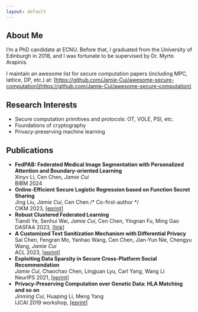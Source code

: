 ```yaml
---
layout: default
---
```


## About Me

I’m a PhD candidate at ECNU. Before that, I graduated from the University of Edinburgh in 2018, and I was fortunate to be supervised by Dr. Myrto Arapinis.

I maintain an awesome list for secure computation papers (including MPC, lattice, DP, etc.) at: [https://github.com/Jamie-Cui/awesome-secure-computation](https://github.com/Jamie-Cui/awesome-secure-computation)

## Research Interests

- Secure computation primitives and protocols: OT, VOLE, PSI, etc.
- Foundations of cryptography
- Privacy-preserving machine learning

## Publications

- **FedPAB: Federated Medical Image Segmentation with Personalized Attention and Boundary-oriented Learning**  
  Xinyv Li, Cen Chen, *Jamie Cui*  
  BIBM 2024
- **Online-Efficient Secure Logistic Regression based on Function Secret Sharing**  
  Jing Liu, *Jamie Cui*, Cen Chen  /* Co-first-author */  
  CIKM 2023, [[eprint]](https://arxiv.org/abs/2309.09486?context=cs)
- **Robust Clustered Federated Learning**  
   Tiandi Ye, Senhui Wei, *Jamie Cui*, Cen Chen, Yingnan Fu, Ming Gao  
   DASFAA 2023, [[link]](https://dl.acm.org/doi/abs/10.1007/978-3-031-30637-2_45)
- **A Customized Text Sanitization Mechanism with Differential Privacy**  
  Sai Chen, Fengran Mo, Yanhao Wang, Cen Chen, Jian-Yun Nie, Chengyu Wang, *Jamie Cui*  
  ACL 2023, [[eprint]](https://arxiv.org/abs/2207.01193)
- **Exploiting Data Sparsity in Secure Cross-Platform Social Recommendation**  
   *Jamie Cui*, Chaochao Chen, Lingjuan Lyu, Carl Yang, Wang Li  
   NeurIPS 2021, [[eprint]](https://arxiv.org/abs/2202.07253)
- **Privacy-Preserving Computation over Genetic Data: HLA Matching and so on**  
   *Jinming Cui*, Huaping Li, Meng Yang  
   IJCAI 2019 workshop, [[eprint]](https://eprint.iacr.org/2019/1305) 

